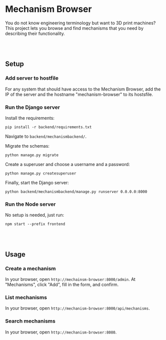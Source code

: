 # Mechanism Browser
You do not know engineering terminology but want to 3D print machines? This project lets you browse and find mechanisms that you need by describing their functionality.


<br></br>
## Setup
### Add server to hostfile
For any system that should have access to the Mechanism Browser, add the IP of the server and the hostname "mechanism-browser" to its hostsfile.

### Run the Django server
Install the requirements:
```
pip install -r backend/requirements.txt
```
Navigate to `backend/mechanismbackend/`.

Migrate the schemas:
```
python manage.py migrate
```
Create a superuser and choose a username and a password:
```
python manage.py createsuperuser
```
Finally, start the Django server:
```
python backend/mechanismbackend/manage.py runserver 0.0.0.0:8000
```

### Run the Node server
No setup is needed, just run:
```
npm start --prefix frontend
```


<br></br>
## Usage
### Create a mechanism
In your browser, open `http://mechainsm-browser:8000/admin`.
At "Mechanisms", click "Add", fill in the form, and confirm.

### List mechanisms
In your browser, open `http://mechanism-browser:8000/api/mechanisms`.

### Search mechanisms
In your browser, open `http://mechanism-browser:8080`.
